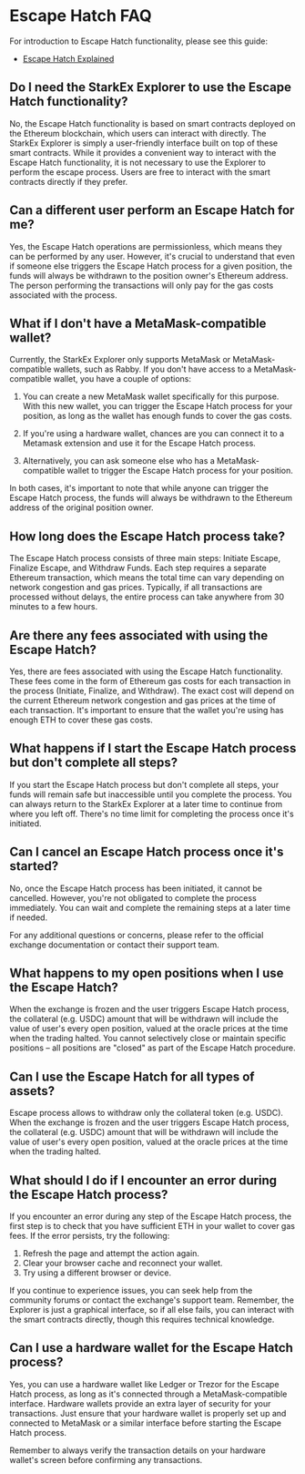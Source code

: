 # Escape Hatch FAQ

For introduction to Escape Hatch functionality, please see this guide:

- [Escape Hatch Explained](/tutorials/escapehatch)

## Do I need the StarkEx Explorer to use the Escape Hatch functionality?

No, the Escape Hatch functionality is based on smart contracts deployed on the Ethereum blockchain, which users can interact with directly. The StarkEx Explorer is simply a user-friendly interface built on top of these smart contracts. While it provides a convenient way to interact with the Escape Hatch functionality, it is not necessary to use the Explorer to perform the escape process. Users are free to interact with the smart contracts directly if they prefer.

## Can a different user perform an Escape Hatch for me?

Yes, the Escape Hatch operations are permissionless, which means they can be performed by any user. However, it's crucial to understand that even if someone else triggers the Escape Hatch process for a given position, the funds will always be withdrawn to the position owner's Ethereum address. The person performing the transactions will only pay for the gas costs associated with the process.

## What if I don't have a MetaMask-compatible wallet?

Currently, the StarkEx Explorer only supports MetaMask or MetaMask-compatible wallets, such as Rabby. If you don't have access to a MetaMask-compatible wallet, you have a couple of options:

1. You can create a new MetaMask wallet specifically for this purpose. With this new wallet, you can trigger the Escape Hatch process for your position, as long as the wallet has enough funds to cover the gas costs.

2. If you're using a hardware wallet, chances are you can connect it to a Metamask extension and use it for the Escape Hatch process.

3. Alternatively, you can ask someone else who has a MetaMask-compatible wallet to trigger the Escape Hatch process for your position.

In both cases, it's important to note that while anyone can trigger the Escape Hatch process, the funds will always be withdrawn to the Ethereum address of the original position owner.

## How long does the Escape Hatch process take?

The Escape Hatch process consists of three main steps: Initiate Escape, Finalize Escape, and Withdraw Funds. Each step requires a separate Ethereum transaction, which means the total time can vary depending on network congestion and gas prices. Typically, if all transactions are processed without delays, the entire process can take anywhere from 30 minutes to a few hours.

## Are there any fees associated with using the Escape Hatch?

Yes, there are fees associated with using the Escape Hatch functionality. These fees come in the form of Ethereum gas costs for each transaction in the process (Initiate, Finalize, and Withdraw). The exact cost will depend on the current Ethereum network congestion and gas prices at the time of each transaction. It's important to ensure that the wallet you're using has enough ETH to cover these gas costs.

## What happens if I start the Escape Hatch process but don't complete all steps?

If you start the Escape Hatch process but don't complete all steps, your funds will remain safe but inaccessible until you complete the process. You can always return to the StarkEx Explorer at a later time to continue from where you left off. There's no time limit for completing the process once it's initiated.

## Can I cancel an Escape Hatch process once it's started?

No, once the Escape Hatch process has been initiated, it cannot be cancelled. However, you're not obligated to complete the process immediately. You can wait and complete the remaining steps at a later time if needed.

For any additional questions or concerns, please refer to the official exchange documentation or contact their support team.

## What happens to my open positions when I use the Escape Hatch?

When the exchange is frozen and the user triggers Escape Hatch process, the collateral (e.g. USDC) amount that will be withdrawn will include the value of user's every open position, valued at the oracle prices at the time when the trading halted. You cannot selectively close or maintain specific positions – all positions are "closed" as part of the Escape Hatch procedure.

## Can I use the Escape Hatch for all types of assets?

Escape process allows to withdraw only the collateral token (e.g. USDC). When the exchange is frozen and the user triggers Escape Hatch process, the collateral (e.g. USDC) amount that will be withdrawn will include the value of user's every open position, valued at the oracle prices at the time when the trading halted.

## What should I do if I encounter an error during the Escape Hatch process?

If you encounter an error during any step of the Escape Hatch process, the first step is to check that you have sufficient ETH in your wallet to cover gas fees. If the error persists, try the following:

1. Refresh the page and attempt the action again.
2. Clear your browser cache and reconnect your wallet.
3. Try using a different browser or device.

If you continue to experience issues, you can seek help from the community forums or contact the exchange's support team. Remember, the Explorer is just a graphical interface, so if all else fails, you can interact with the smart contracts directly, though this requires technical knowledge.

## Can I use a hardware wallet for the Escape Hatch process?

Yes, you can use a hardware wallet like Ledger or Trezor for the Escape Hatch process, as long as it's connected through a MetaMask-compatible interface. Hardware wallets provide an extra layer of security for your transactions. Just ensure that your hardware wallet is properly set up and connected to MetaMask or a similar interface before starting the Escape Hatch process.

Remember to always verify the transaction details on your hardware wallet's screen before confirming any transactions.
